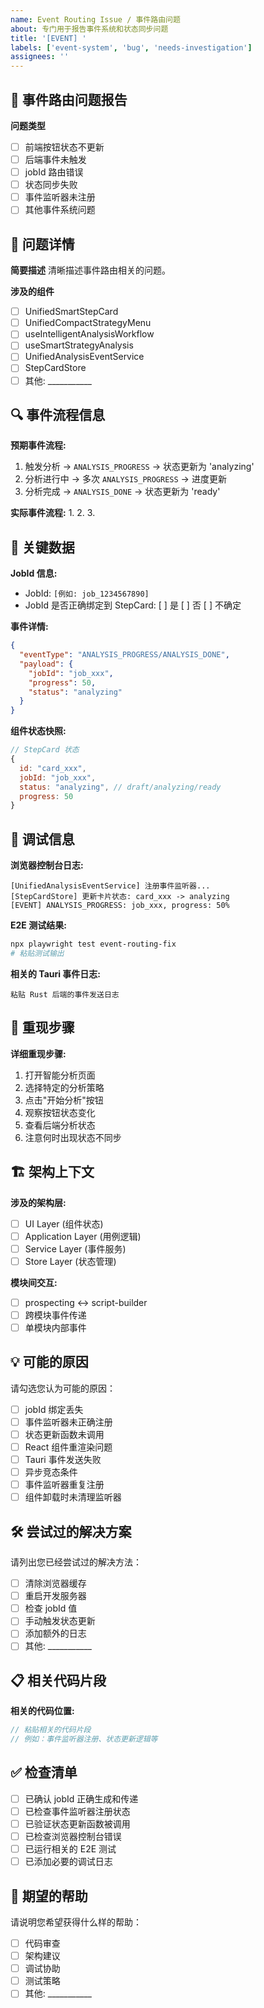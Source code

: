 ```yaml
---
name: Event Routing Issue / 事件路由问题
about: 专门用于报告事件系统和状态同步问题
title: '[EVENT] '
labels: ['event-system', 'bug', 'needs-investigation']
assignees: ''
---
```


## 🔄 事件路由问题报告

**问题类型**
- [ ] 前端按钮状态不更新
- [ ] 后端事件未触发
- [ ] jobId 路由错误
- [ ] 状态同步失败
- [ ] 事件监听器未注册
- [ ] 其他事件系统问题

## 📝 问题详情

**简要描述**
清晰描述事件路由相关的问题。

**涉及的组件**
- [ ] UnifiedSmartStepCard
- [ ] UnifiedCompactStrategyMenu  
- [ ] useIntelligentAnalysisWorkflow
- [ ] useSmartStrategyAnalysis
- [ ] UnifiedAnalysisEventService
- [ ] StepCardStore
- [ ] 其他: ___________

## 🔍 事件流程信息

**预期事件流程:**
1. 触发分析 → `ANALYSIS_PROGRESS` → 状态更新为 'analyzing'
2. 分析进行中 → 多次 `ANALYSIS_PROGRESS` → 进度更新
3. 分析完成 → `ANALYSIS_DONE` → 状态更新为 'ready'

**实际事件流程:**
1. 
2. 
3. 

## 🎯 关键数据

**JobId 信息:**
- JobId: `[例如: job_1234567890]`
- JobId 是否正确绑定到 StepCard: [ ] 是 [ ] 否 [ ] 不确定

**事件详情:**
```json
{
  "eventType": "ANALYSIS_PROGRESS/ANALYSIS_DONE",
  "payload": {
    "jobId": "job_xxx",
    "progress": 50,
    "status": "analyzing"
  }
}
```

**组件状态快照:**
```javascript
// StepCard 状态
{
  id: "card_xxx",
  jobId: "job_xxx", 
  status: "analyzing", // draft/analyzing/ready
  progress: 50
}
```

## 🧪 调试信息

**浏览器控制台日志:**
```
[UnifiedAnalysisEventService] 注册事件监听器...
[StepCardStore] 更新卡片状态: card_xxx -> analyzing
[EVENT] ANALYSIS_PROGRESS: job_xxx, progress: 50%
```

**E2E 测试结果:**
```bash
npx playwright test event-routing-fix
# 粘贴测试输出
```

**相关的 Tauri 事件日志:**
```
粘贴 Rust 后端的事件发送日志
```

## 🔧 重现步骤

**详细重现步骤:**
1. 打开智能分析页面
2. 选择特定的分析策略
3. 点击"开始分析"按钮
4. 观察按钮状态变化
5. 查看后端分析状态
6. 注意何时出现状态不同步

## 🏗️ 架构上下文

**涉及的架构层:**
- [ ] UI Layer (组件状态)
- [ ] Application Layer (用例逻辑)  
- [ ] Service Layer (事件服务)
- [ ] Store Layer (状态管理)

**模块间交互:**
- [ ] prospecting ↔ script-builder
- [ ] 跨模块事件传递
- [ ] 单模块内部事件

## 💡 可能的原因

请勾选您认为可能的原因：

- [ ] jobId 绑定丢失
- [ ] 事件监听器未正确注册
- [ ] 状态更新函数未调用
- [ ] React 组件重渲染问题
- [ ] Tauri 事件发送失败
- [ ] 异步竞态条件
- [ ] 事件监听器重复注册
- [ ] 组件卸载时未清理监听器

## 🛠️ 尝试过的解决方案

请列出您已经尝试过的解决方法：

- [ ] 清除浏览器缓存
- [ ] 重启开发服务器
- [ ] 检查 jobId 值
- [ ] 手动触发状态更新
- [ ] 添加额外的日志
- [ ] 其他: ___________

## 📋 相关代码片段

**相关的代码位置:**
```typescript
// 粘贴相关的代码片段
// 例如：事件监听器注册、状态更新逻辑等
```

## ✅ 检查清单

- [ ] 已确认 jobId 正确生成和传递
- [ ] 已检查事件监听器注册状态  
- [ ] 已验证状态更新函数被调用
- [ ] 已检查浏览器控制台错误
- [ ] 已运行相关的 E2E 测试
- [ ] 已添加必要的调试日志

## 🎯 期望的帮助

请说明您希望获得什么样的帮助：

- [ ] 代码审查
- [ ] 架构建议
- [ ] 调试协助
- [ ] 测试策略
- [ ] 其他: ___________
